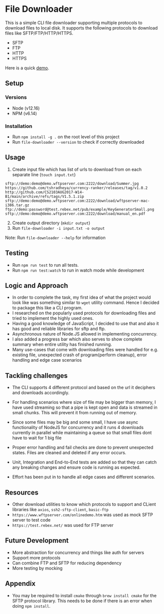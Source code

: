 # File Downloader

This is a simple CLI file downloader supporting multiple protocols to download files to local disk.
It supports the following protocols to download files like SFTP/FTP/HTTP/HTTPS.

- SFTP
- FTP
- HTTP
- HTTPS

Here is a quick [demo](https://www.loom.com/share/0065bd2c12fc4c5c8b1b6be544c57af1).

## Setup

### Versions

- Node (v12.16)
- NPM (v6.14)

### Installation

- Run `npm install -g .` on the root level of this project
- Run `file-downloader --version` to check if correctly downloaded

## Usage

1. Create input file which has list of urls to download from on each separate line (`touch input.txt`)

```text
sftp://demo:demo@demo.wftpserver.com:2222/download/Summer.jpg
https://github.com/tshradheya/currency-ranker/releases/tag/v1.0.2
http://github.com/CS2103AUG2017-W14-B1/main/archive/refs/tags/V1.5.1.zip
sftp://demo:demo@demo.wftpserver.com:2222/download/wftpserver-mac-i386.tar.gz
ftp://demo:password@test.rebex.net/pub/example/KeyGeneratorSmall.png
sftp://demo:demo@demo.wftpserver.com:2222/download/manual_en.pdf
```

2. Create output directory (`mkdir output`)
3. Run `file-downloader -i input.txt -o output`

Note: Run `file-downloader --help` for information

## Testing

- Run `npm run test` to run all tests.
- Run `npm run test:watch` to run in watch mode while development

## Logic and Approach

- In order to complete the task, my first idea of what the project would look like was something similar to `wget` utility command. Hence I decided to package this like a CLI program.
- I researched on the popularly used protocols for downloading files and tried to implement the highly used ones.
- Having a good knowledge of JavaScript, I decided to use that and also it has good and reliable libraries for sftp and ftp.
- Asynchronous nature of Node.JS allowed in implementing concurrency.
- I also added a progress bar which also serves to show complete summary when entire utility has finished running.
- Many use-cases that come with downloading files were handled for e.g. existing file, unexpected crash of program(perform cleanup), error handling and edge case scenarios

## Tackling challenges

- The CLI supports 4 different protocol and based on the url it deciphers and downloads accordingly.

- For handling scenarios where size of file may be bigger than memory, I have used streaming so that a pipe is kept open and data is streamed in small chunks. This will prevent it from running out of memory.

- Since some files may be big and some small, I have use async functionality of NodeJS for concurrency and it runs 4 downloads currently in parallel while maintaining a queue so that small files dont have to wait for 1 big file

- Proper error handling and fail checks are done to prevent unexpected states. Files are cleaned and deleted if any error occurs.

- Unit, Integration and End-to-End tests are added so that they can catch any breaking changes and ensure code is running as expected.

- Effort has been put in to handle all edge cases and different scenarios.

## Resources

- Other download utilities to know which protocols to support and CLient libraries like `axios`, `ssh2-sftp-client`, `basic-ftp`
- `https://www.wftpserver.com/onlinedemo.htm` was used as mock SFTP server to test code
- `https://test.rebex.net/` was used for FTP server

## Future Development

- More abstraction for concurrency and things like auth for servers
- Support more protocols
- Can combine FTP and SFTP for reducing dependency
- More testing by mocking

## Appendix

- You may be required to install `cmake` through `brew install cmake` for the SFTP protocol library. This needs to be done if there is an error when doing `npm install`.
